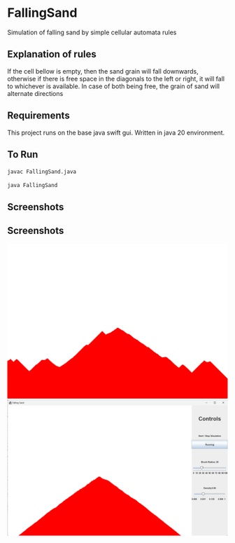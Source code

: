 
  # FallingSand   
  Simulation of falling sand by simple cellular automata rules 
  
  ## Explanation of rules
  If the cell bellow is empty, then the sand grain will fall downwards, 
  otherwise if there is free space in the diagonals to the left or right, 
  it will fall to whichever is available. 
  In case of both being free, the grain of sand will alternate directions

  ## Requirements
  This project runs on the base java swift gui. Written in java 20 environment.
      
  ## To Run
  ``
  javac FallingSand.java
  ``

  ``
  java FallingSand
  ``
  ## Screenshots
  
  ## Screenshots  
  ![App Screenshot](./screenshots/sim.png)  
  ![App Screenshot](./screenshots/window.png)  